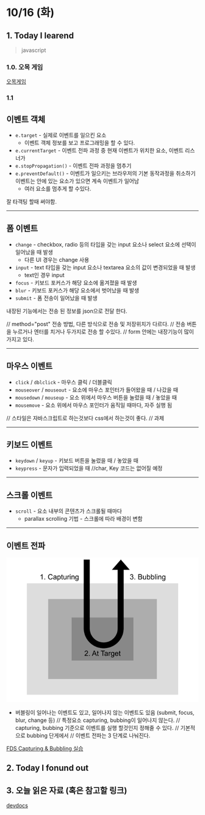 # 10/16 (화)

## 1. Today I learend

> javascript

### 1.0. 오목 게임

[오목게임 ](https://docs.google.com/forms/d/e/1FAIpQLSdQg1hTopiHSlRmO0VSG5GTAkmAUelIFUtQxx7yzv7ZP5fayQ/viewscore?viewscore=AE0zAgDS_3SM3O1fb76qrzhLfpyubOLhiqMML-1KOV2lwyvGU3CKlcoitmYRuQ)

### 1.1 
## 이벤트 객체

- `e.target` - 실제로 이벤트를 일으킨 요소
  - 이벤트 객체 정보를 보고 프로그래밍을 할 수 있다.
- `e.currentTarget` - 이벤트 전파 과정 중 현재 이벤트가 위치한 요소, 이벤트 리스너가 
- `e.stopPropagation()` - 이벤트 전파 과정을 멈추기
- `e.preventDefault()` - 이벤트가 일으키는 브라우저의 기본 동작과정을 취소하기
  이벤트는 안에 있는 요소가 있으면 계속 이벤트가 일어남
   - 여러 요소를 멈추게 할 수있다.

잘 타객팅 할때 써야함. 

---

## 폼 이벤트

- `change` - checkbox, radio 등의 타입을 갖는 input 요소나 select 요소에 선택이 일어났을 때 발생
  - 다른 UI 경우는 change 사용 
- `input` - text 타입을 갖는 input 요소나 textarea 요소의 값이 변경되었을 때 발생 
  - text인 경우 input 
- `focus` - 키보드 포커스가 해당 요소에 옮겨졌을 때 발생
- `blur` - 키보드 포커스가 해당 요소에서 벗어났을 때 발생
- `submit` - 폼 전송이 일어났을 때 발생

<!-- https://httpbin.org/ -->

 내장된 기능에서는 전송 된 정보를 json으로 전달 한다. 

<form method="post" action="https://httpbin.org/post">
// method="post" 전송 방법, 다른 방식으로 전송 및 저장위치가 다르다. 
// 전송 버튼을 누르거나 엔터를 치거나 두가지로 전송 할 수있다.
// form  안에는 내장기능이 많이 가지고 있다. 

---

## 마우스 이벤트

- `click` / `dblclick` - 마우스 클릭 / 더블클릭
- `mouseover` / `mouseout` - 요소에 마우스 포인터가 들어왔을 때 / 나갔을 때
- `mousedown` / `mouseup` - 요소 위에서 마우스 버튼을 눌렀을 때 / 놓았을 때
- `mousemove` - 요소 위에서 마우스 포인터가 움직일 때마다, 자주 실행 됨

// 스타일은 자바스크립트로 하는것보다 css에서 하는것이 좋다. 
// 과제 

---

## 키보드 이벤트

- `keydown` / `keyup` - 키보드 버튼을 눌렀을 때 / 놓았을 때
- `keypress` - 문자가 입력되었을 때
//char, Key 코드는 없어질 예정
---

## 스크롤 이벤트

- `scroll` - 요소 내부의 콘텐츠가 스크롤될 때마다
  - parallax scrolling 기법 - 스크롤에 따라 배경이 변함 

---

## 이벤트 전파

![inline](../asset/eventphases.png)

- 버블링이 일어나는 이벤트도 있고, 일어나지 않는 이벤트도 있음 (submit, focus, blur, change 등)
  // 특정요소 capturing, bubbing이 일어나지 않는다.
  // capturing, bubbing 기준으로 이벤트를 실행 할것인지 정해줄 수 있다.
  // 기본적으로 bubbing 단게에서
  // 이벤트 전파는 3 단계로 나눠진다.

[FDS Capturing & Bubbling 실습](https://codepen.io/kimseulbi/pen/xyPKNJ)

## 2. Today I fonund out

## 3. 오늘 읽은 자료 (혹은 참고할 링크)

[devdocs](http://devdocs.io/dom_events/keydown)

